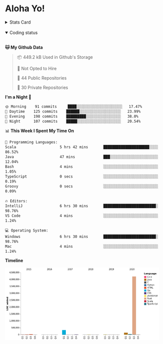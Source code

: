 # Aloha Yo!

<details>
<summary>Stats Card</summary>
 
[![Anurag's github stats](https://github-readme-stats.vercel.app/api?username=GarfieldZHU&show_icons=true&theme=tokyonight)](https://github.com/anuraghazra/github-readme-stats)
 
</details>

<br/>

<details open>

<summary>Coding status</summary>

<br/>

<!--START_SECTION:waka-->
**🐱 My Github Data** 

> 📦 449.2 kB Used in Github's Storage 
 > 
> 🚫 Not Opted to Hire
 > 
> 📜 44 Public Repositories
 > 
> 🔑 30 Private Repositories 

**I'm a Night 🦉** 

```text
🌞 Morning    91 commits     ████░░░░░░░░░░░░░░░░░░░░░   17.47% 
🌆 Daytime    125 commits    ██████░░░░░░░░░░░░░░░░░░░   23.99% 
🌃 Evening    198 commits    █████████░░░░░░░░░░░░░░░░   38.0% 
🌙 Night      107 commits    █████░░░░░░░░░░░░░░░░░░░░   20.54%

```


📊 **This Week I Spent My Time On** 

```text
💬 Programming Languages: 
Scala                    5 hrs 42 mins       █████████████████████░░░░   86.52% 
Java                     47 mins             ███░░░░░░░░░░░░░░░░░░░░░░   12.04% 
Bash                     4 mins              ░░░░░░░░░░░░░░░░░░░░░░░░░   1.05% 
TypeScript               0 secs              ░░░░░░░░░░░░░░░░░░░░░░░░░   0.19% 
Groovy                   0 secs              ░░░░░░░░░░░░░░░░░░░░░░░░░   0.09%

🔥 Editors: 
IntelliJ                 6 hrs 30 mins       ████████████████████████░   98.76% 
VS Code                  4 mins              ░░░░░░░░░░░░░░░░░░░░░░░░░   1.24%

💻 Operating System: 
Windows                  6 hrs 30 mins       ████████████████████████░   98.76% 
Mac                      4 mins              ░░░░░░░░░░░░░░░░░░░░░░░░░   1.24%

```

**Timeline**

![Chart not found](https://raw.githubusercontent.com/GarfieldZHU/GarfieldZHU/master/charts/bar_graph.png) 


<!--END_SECTION:waka-->

</details>
